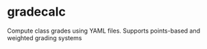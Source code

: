 gradecalc
=========
Compute class grades using YAML files. Supports points-based and weighted grading systems
